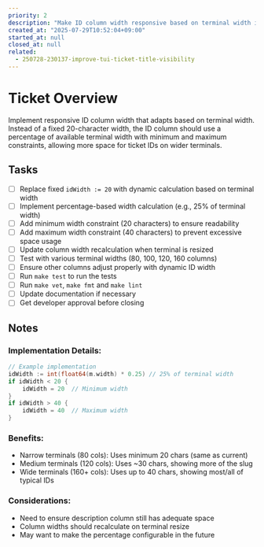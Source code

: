 ```yaml
---
priority: 2
description: "Make ID column width responsive based on terminal width in TUI list view"
created_at: "2025-07-29T10:52:04+09:00"
started_at: null
closed_at: null
related:
  - 250728-230137-improve-tui-ticket-title-visibility
---
```


# Ticket Overview

Implement responsive ID column width that adapts based on terminal width. Instead of a fixed 20-character width, the ID column should use a percentage of available terminal width with minimum and maximum constraints, allowing more space for ticket IDs on wider terminals.

## Tasks
- [ ] Replace fixed `idWidth := 20` with dynamic calculation based on terminal width
- [ ] Implement percentage-based width calculation (e.g., 25% of terminal width)
- [ ] Add minimum width constraint (20 characters) to ensure readability
- [ ] Add maximum width constraint (40 characters) to prevent excessive space usage
- [ ] Update column width recalculation when terminal is resized
- [ ] Test with various terminal widths (80, 100, 120, 160 columns)
- [ ] Ensure other columns adjust properly with dynamic ID width
- [ ] Run `make test` to run the tests
- [ ] Run `make vet`, `make fmt` and `make lint`
- [ ] Update documentation if necessary
- [ ] Get developer approval before closing

## Notes

### Implementation Details:
```go
// Example implementation
idWidth := int(float64(m.width) * 0.25) // 25% of terminal width
if idWidth < 20 { 
    idWidth = 20  // Minimum width
}
if idWidth > 40 { 
    idWidth = 40  // Maximum width
}
```

### Benefits:
- Narrow terminals (80 cols): Uses minimum 20 chars (same as current)
- Medium terminals (120 cols): Uses ~30 chars, showing more of the slug
- Wide terminals (160+ cols): Uses up to 40 chars, showing most/all of typical IDs

### Considerations:
- Need to ensure description column still has adequate space
- Column widths should recalculate on terminal resize
- May want to make the percentage configurable in the future